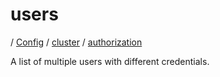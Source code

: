 # users

/ [Config](../../..) / [cluster](../..) / [authorization](..) 

A list of multiple users with different credentials.


